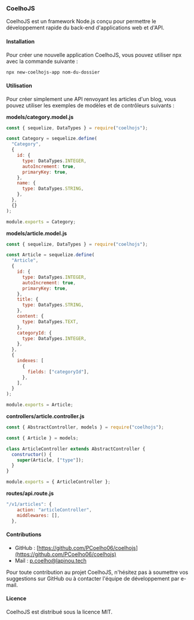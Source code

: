 ### CoelhoJS

CoelhoJS est un framework Node.js conçu pour permettre le développement rapide du back-end d'applications web et d'API.

#### Installation

Pour créer une nouvelle application CoelhoJS, vous pouvez utiliser npx avec la commande suivante :

```bash
npx new-coelhojs-app nom-du-dossier
```

#### Utilisation

Pour créer simplement une API renvoyant les articles d'un blog, vous pouvez utiliser les exemples de modèles et de contrôleurs suivants :

**models/category.model.js**

```javascript
const { sequelize, DataTypes } = require("coelhojs");

const Category = sequelize.define(
  "Category",
  {
    id: {
      type: DataTypes.INTEGER,
      autoIncrement: true,
      primaryKey: true,
    },
    name: {
      type: DataTypes.STRING,
    },
  },
  {}
);

module.exports = Category;
```

**models/article.model.js**

```javascript
const { sequelize, DataTypes } = require("coelhojs");

const Article = sequelize.define(
  "Article",
  {
    id: {
      type: DataTypes.INTEGER,
      autoIncrement: true,
      primaryKey: true,
    },
    title: {
      type: DataTypes.STRING,
    },
    content: {
      type: DataTypes.TEXT,
    },
    categoryId: {
      type: DataTypes.INTEGER,
    },
  },
  {
    indexes: [
      {
        fields: ["categoryId"],
      },
    ],
  }
);

module.exports = Article;
```

**controllers/article.controller.js**

```javascript
const { AbstractController, models } = require("coelhojs");

const { Article } = models;

class ArticleController extends AbstractController {
  constructor() {
    super(Article, ["type"]);
  }
}

module.exports = { ArticleController };
```

**routes/api.route.js**

```javascript
"/v1/articles": {
    action: "articleController",
    middlewares: [],
  },
```

#### Contributions

- GitHub : [https://github.com/PCoelho06/coelhojs](https://github.com/PCoelho06/coelhojs)
- Mail : p.coelho@lapinou.tech

Pour toute contribution au projet CoelhoJS, n'hésitez pas à soumettre vos suggestions sur GitHub ou à contacter l'équipe de développement par e-mail.

#### Licence

CoelhoJS est distribué sous la licence MIT.

